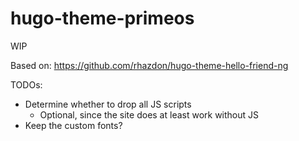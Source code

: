 # hugo-theme-primeos

WIP

Based on: https://github.com/rhazdon/hugo-theme-hello-friend-ng

TODOs:
- Determine whether to drop all JS scripts
  - Optional, since the site does at least work without JS
- Keep the custom fonts?
